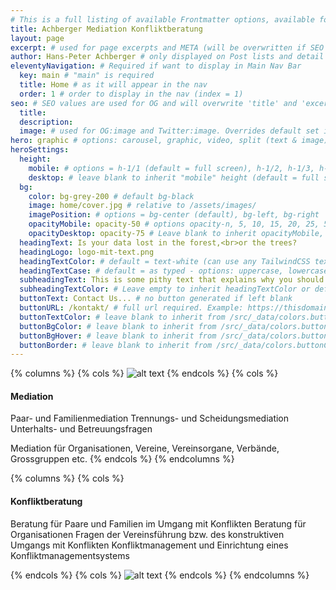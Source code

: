 ```yaml
---
# This is a full listing of available Frontmatter options, available for any content (.md) file.
title: Achberger Mediation Konfliktberatung
layout: page
excerpt: # used for page excerpts and META (will be overwritten if SEO used below)
author: Hans-Peter Achberger # only displayed on Post lists and detail views. Defaults to _data/meta.authorURL
eleventyNavigation: # Required if want to display in Main Nav Bar
  key: main # "main" is required
  title: Home # as it will appear in the nav
  order: 1 # order to display in the nav (index = 1)
seo: # SEO values are used for OG and will overwrite 'title' and 'excerpt' above
  title:
  description:
  image: # used for OG:image and Twitter:image. Overrides default set in _data/meta.siteImage
hero: graphic # options: carousel, graphic, video, split (text & image)
heroSettings:
  height:
    mobile: # options = h-1/1 (default = full screen), h-1/2, h-1/3, h-3/4, h-9/10, h-48 (12rem, 192px), h-56 (14rem, 224px), h-64 (16rem, 256px)
    desktop: # leave blank to inherit "mobile" height (default = full screen)
  bg:
    color: bg-grey-200 # default bg-black
    image: home/cover.jpg # relative to /assets/images/
    imagePosition: # options = bg-center (default), bg-left, bg-right
    opacityMobile: opacity-50 # options opacity-n, 5, 10, 15, 20, 25, 50, 75, 100 (default)
    opacityDesktop: opacity-75 # Leave blank to inherit opacityMobile, use same options as opacityMobile
  headingText: Is your data lost in the forest,<br>or the trees?
  headingLogo: logo-mit-text.png
  headingTextColor: # default = text-white (can use any TailwindCSS text-[color]-[xxx])
  headingTextCase: # default = as typed - options: uppercase, lowercase, capitalize
  subheadingText: This is some pithy text that explains why you should hire us without reading any further... Or is it farther?
  subheadingTextColor: # Leave empty to inherit headingTextColor or default (text-white) or use any text-[color]-[xxx]
  buttonText: Contact Us... # no button generated if left blank
  buttonURL: /kontakt/ # full url required. Example: https://thisdomain.com/somepage/
  buttonTextColor: # leave blank to inherit from /src/_data/colors.buttonCustom or buttonDefault
  buttonBgColor: # leave blank to inherit from /src/_data/colors.buttonCustom.bg or buttonDefault.bg
  buttonBgHover: # leave blank to inherit from /src/_data/colors.buttonCustom.bgHover or buttonDefault.bgHover
  buttonBorder: # leave blank to inherit from /src/_data/colors.buttonCustom.border or buttonDefault.border
---
```


{% columns %}
{% cols  %}
![alt text](/home/cover.jpg)
{% endcols %}
{% cols  %}

#### Mediation

Paar- und Familienmediation
Trennungs- und Scheidungsmediation
Unterhalts- und Betreuungsfragen

Mediation für Organisationen,
Vereine, Vereinsorgane, Verbände, Grossgruppen etc.
{% endcols %}
{% endcolumns %}

{% columns %}
{% cols  %}

#### Konfliktberatung

Beratung für Paare und Familien im Umgang mit Konflikten
Beratung für Organisationen
Fragen der Vereinsführung bzw. des konstruktiven Umgangs mit Konflikten
Konfliktmanagement und Einrichtung eines Konfliktmanagementsystems

{% endcols %}
{% cols  %}
![alt text](/home/cover.jpg)
{% endcols %}
{% endcolumns %}
